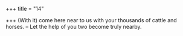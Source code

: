 +++
title = "14"

+++
(With it) come here near to us with your thousands of cattle and horses. – Let the help of you two become truly nearby.